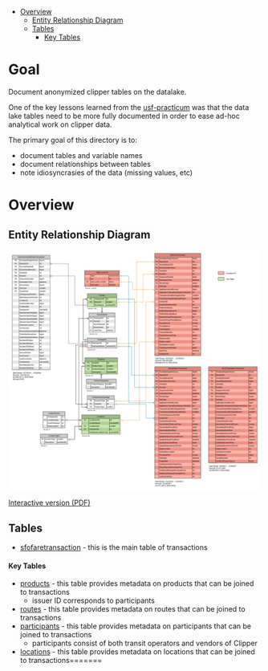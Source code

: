 <!-- MarkdownTOC bracket="round" autolink="true"  -->

- [Overview](#overview)
    - [Entity Relationship Diagram](#entity-relationship-diagram)
    - [Tables](#tables)
        - [Key Tables](#key-tables)

<!-- /MarkdownTOC -->


# Goal

Document anonymized clipper tables on the datalake. 

One of the key lessons learned from the [usf-practicum](https://github.com/BayAreaMetro/usf-practicum) was that the data lake tables need to be more fully documented in order to ease ad-hoc analytical work on clipper data. 

The primary goal of this directory is to:
* document tables and variable names  
* document relationships between tables  
* note idiosyncrasies of the data (missing values, etc)  

# Overview

## Entity Relationship Diagram

![](clipper_data_store_erd.png)

[Interactive version (PDF)](https://github.com/BayAreaMetro/DataServices/raw/master/Project-Documentation/clipper/clipper_data_store_erd.pdf)

## Tables

- [sfofaretransaction](sfofaretransaction.md) - this is the main table of transactions

#### Key Tables 

- [products](https://mtcdrive.box.com/s/g5a95emac8qpcwaaz4cew5nzjpfto268) - this table provides metadata on products that can be joined to transactions  
    - issuer ID corresponds to participants
- [routes](https://mtcdrive.box.com/s/r95mtasr7f7b4muy4zy1efnvr4sc62y9) - this table provides metadata on routes that can be joined to transactions
- [participants](https://mtcdrive.box.com/s/rfvfg8groylba24s69s13vn7w3rvu0k7) - this table provides metadata on participants that can be joined to transactions
    - participants consist of both transit operators and vendors of Clipper  
- [locations](https://mtcdrive.box.com/s/iyaleoyl4k5ltarce33k6fqb8mgs66hz) - this table provides metadata on locations that can be joined to transactions=======






